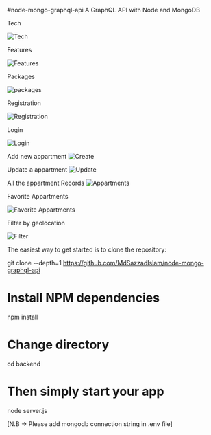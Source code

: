 
#node-mongo-graphql-api
A GraphQL API with Node and MongoDB

Tech

![Tech](https://user-images.githubusercontent.com/63356649/121806425-a665eb00-cc71-11eb-8073-5772687fcc9d.JPG)

Features

![Features](https://user-images.githubusercontent.com/63356649/121806474-ca293100-cc71-11eb-9c89-78826e5c032f.JPG)

Packages


![packages](https://user-images.githubusercontent.com/63356649/121806280-090ab700-cc71-11eb-8a13-e62b2869ac42.JPG)

Registration

![Registration](https://user-images.githubusercontent.com/63356649/121807321-79b3d280-cc75-11eb-99c8-1e53e1b19ac8.JPG)

Login

![Login](https://user-images.githubusercontent.com/63356649/121807328-80424a00-cc75-11eb-8b57-b7553c04a0cf.JPG)

Add new appartment
![Create](https://user-images.githubusercontent.com/63356649/121807385-b4b60600-cc75-11eb-9a17-cb6d42a9e110.JPG)

Update a appartment
![Update](https://user-images.githubusercontent.com/63356649/121807391-b5e73300-cc75-11eb-957a-51dad4f26c74.JPG)

All the appartment Records
![Appartments](https://user-images.githubusercontent.com/63356649/121807382-b2ec4280-cc75-11eb-8afb-2f73aa056efe.JPG)

Favorite Appartments

![Favorite Appartments](https://user-images.githubusercontent.com/63356649/121807387-b4b60600-cc75-11eb-8317-1557c9d7e701.JPG)

Filter by geolocation

![Filter](https://user-images.githubusercontent.com/63356649/121807388-b54e9c80-cc75-11eb-8488-c32550539416.JPG)

The easiest way to get started is to clone the repository:


git clone --depth=1 https://github.com/MdSazzadIslam/node-mongo-graphql-api

# Install NPM dependencies
npm install

# Change directory
cd backend


# Then simply start your app
node server.js

[N.B -> Please add mongodb connection string in .env file]
